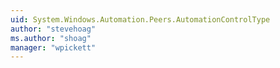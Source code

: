 ```yaml
---
uid: System.Windows.Automation.Peers.AutomationControlType
author: "stevehoag"
ms.author: "shoag"
manager: "wpickett"
---
```

